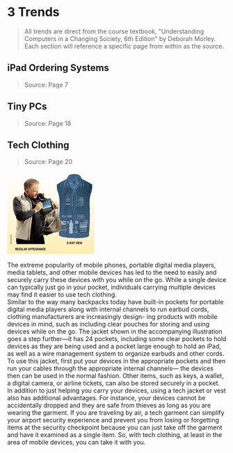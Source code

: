 # 3 Trends

> All trends are direct from the course textbook, "Understanding Computers in a Changing Society,  6th Edition" by Deborah Morley. Each section will reference a specific page from within as the source.

## iPad Ordering Systems

> Source: Page 7

## Tiny PCs

> Source: Page 18

## Tech Clothing

> Source: Page 20

<div>
    <img src="./img/tech clothing.png" alt="tech clothing example" width="200"/>
    <p>
    The extreme popularity of mobile phones, portable digital media players, media tablets, and other mobile devices has led to the need to easily and securely carry these devices with you while on the go. While a single device can typically just go in your pocket, individuals carrying multiple devices may find it easier to use tech clothing.
    <br>
    Similar to the way many backpacks today have built-in pockets for portable digital media players along with internal channels to run earbud cords, clothing manufacturers are increasingly design- ing products with mobile devices in mind, such as including clear pouches for storing and using devices while on the go. The jacket shown in the accompanying illustration goes a step further—it has 24 pockets, including some clear pockets to hold devices as they are being used and a pocket large enough to hold an iPad, as well as a wire management system to organize earbuds and other cords. To use this jacket, first put your devices in the appropriate pockets and then run your cables through the appropriate internal channels— the devices then can be used in the normal fashion. Other items, such as keys, a wallet, a digital camera, or airline tickets, can also be stored securely in a pocket. In addition to just helping you carry your devices, using a tech jacket or vest also has additional advantages. For instance, your devices cannot be accidentally dropped and they are safe from thieves as long as you are wearing the garment. If you are traveling by air, a tech garment can simplify your airport security experience and prevent you from losing or forgetting items at the security checkpoint because you can just take off the garment and have it examined as a single item. So, with tech clothing, at least in the area of mobile devices, you can take it with you.
    </p>
</div>

